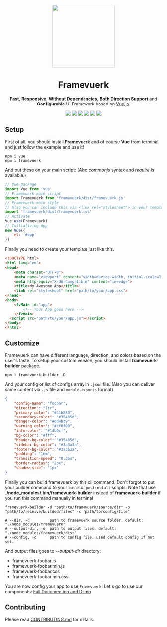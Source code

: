 <div align="center">
  <a href="http://framevuerk.com" target="_blank"> <img src="https://framevuerk.com/framevuerk.png" height="200"/> </a>
  <h1><b> Framevuerk </b></h1>
  <p><b>Fast</b>, <b>Responsive</b>, <b>Without Dependencies</b>, <b>Both Direction Support</b> and <b>Configurable</b> UI Framework based on <a href="http://vuejs.org" target="_blank">Vue.js</a>.</p>
  <img src="https://img.shields.io/github/license/framevuerk/framevuerk.svg?style=for-the-badge" /> <img src="https://img.shields.io/github/stars/framevuerk/framevuerk.svg?style=for-the-badge" /> <img src="https://img.shields.io/github/issues/framevuerk/framevuerk.svg?style=for-the-badge" /> <img src="https://img.shields.io/github/forks/framevuerk/framevuerk.svg?style=for-the-badge" /> <img src="https://img.shields.io/npm/dm/framevuerk.svg?style=for-the-badge"> <img src="https://img.shields.io/npm/v/framevuerk.svg?style=for-the-badge">
  <br>
</div>

## Setup
First of all, you should install <b>Framevuerk</b> and of course <b>Vue</b> from terminal and just follow the example and use it!

```terminal
npm i vue
npm i framevuerk
```

And put these on your main script: (Also <i>commonjs</i> syntax and <i>require</i> is available.)

```javascript
// Vue package
import Vue from 'vue'
// Framevuerk main script
import Framevuerk from 'framevuerk/dist/framevuerk.js'
// Framevuerk main style
// Also you can include this via <link rel="stylesheet"> in your template
import 'framevuerk/dist/framevuerk.css'
// Activate
Vue.use(Framevuerk)
// Initializing App
new Vue({
    el: '#app'
})
```

Finally you need to create your template just like this.

```html
<!DOCTYPE html>
<html lang="en">
<head>
    <meta charset="UTF-8">
    <meta name="viewport" content="width=device-width, initial-scale=1.0">
    <meta http-equiv="X-UA-Compatible" content="ie=edge">
    <title>My Awesome App</title>
    <link rel="stylesheet" href="path/to/your/app.css">
</head>
<body>
    <fvMain id="app">
        <!-- Your App goes here -->
    </fvMain>
  <script src="path/to/your/app.js"></script>
</body>
</html>
```

## Customize

Framevuerk can have different language, direction, and colors based on the user's taste. To setup your custom version, you should install **framevuerk-builder** package.

```terminal
npm i framevuerk-builder -D
```

And your config or list of configs array in `.json` file. (Also you can deliver same content via `.js` file and `module.exports` format)


```json
{
    "config-name": "foobar",
    "direction": "ltr",
    "primary-color": "#41b883",
    "secondary-color": "#35485d",
    "danger-color": "#dd4b39",
    "warning-color": "#ef8f00",
    "info-color": "#14b0cf",
    "bg-color": "#fff",
    "header-bg-color": "#35485d",
    "sidebar-bg-color": "#3a3a3a",
    "footer-bg-color": "#3a3a3a",
    "padding": "1em",
    "transition-speed": "0.35s",
    "border-radius": "2px",
    "shadow-size": "1px"
}
```

Finally you can build framevuerk by this cli command. Don't forgot to put your builder command to your `build` or `postinstall` scripts. Note that use **./node_modules/.bin/framevuerk-builder** instead of **framevuerk-builder** if you run this command manually in terminal

```terminal
framevuerk-builder -d "path/to/framevuerk/source/dir" -o "path/to/receive/builded/files" -c "path/to/config/file"

# --dir, -d         path to framevuerk source folder. default: "./node_modules/framevuerk"
# --output-dir, -o  path to output files. default: "./node_modules/framevuerk/dist"
# --config, -c      path to config file. used default config if not set.
```

And output files goes to *--output-dir* directory:

- framevuerk-foobar.js
- framevuerk-foobar.min.js
- framevuerk-foobar.css
- framevuerk-foobar.min.css
    
You are now config your app to use `Framevuerk`! Let's go to use our components:
[Full Documention and Demo](http://framevuerk.com)

## Contributing

Please read [CONTRIBUTING.md](./CONTRIBUTING.md) for details.

